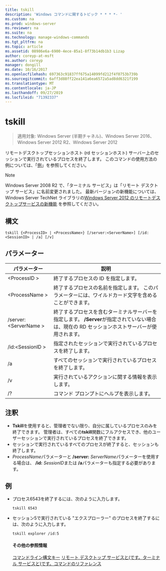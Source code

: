 ```yaml
---
title: tskill
description: 'Windows コマンドに関するトピック * * * *- '
ms.custom: na
ms.prod: windows-server
ms.reviewer: na
ms.suite: na
ms.technology: manage-windows-commands
ms.tgt_pltfrm: na
ms.topic: article
ms.assetid: 08986e6a-6900-4ece-85a1-8f73b14db1b3 Lizap
author: coreyp-at-msft
ms.author: coreyp
manager: dongill
ms.date: 10/16/2017
ms.openlocfilehash: 697363c91837ff675a14099fd212f4f0753b739b
ms.sourcegitcommit: 6aff3d88ff22ea141a6ea6572a5ad8dd6321f199
ms.translationtype: MT
ms.contentlocale: ja-JP
ms.lasthandoff: 09/27/2019
ms.locfileid: "71392337"
---
```

# <a name="tskill"></a>tskill

>適用対象: Windows Server (半期チャネル)、Windows Server 2016、Windows Server 2012 R2、Windows Server 2012

リモートデスクトップセッションホスト (rd セッションホスト) サーバー上のセッションで実行されているプロセスを終了します。
このコマンドの使用方法の例については、「[例](#BKMK_examples)」を参照してください。

> [!NOTE]
> Windows Server 2008 R2 で、「ターミナル サービス」は「リモート デスクトップ サービス」に名前変更されました。 最新バージョンの新機能については、Windows Server TechNet ライブラリの[Windows Server 2012 のリモートデスクトップサービスの新機能](https://technet.microsoft.com/library/hh831527) を参照してください。

## <a name="syntax"></a>構文
```
tskill {<ProcessID> | <ProcessName>} [/server:<ServerName>] [/id:<SessionID> | /a] [/v]
```

## <a name="parameters"></a>パラメーター

|パラメーター|説明|
|-------|--------|
|\<ProcessID >|終了するプロセスの ID を指定します。|
|\<ProcessName >|終了するプロセスの名前を指定します。 このパラメーターには、ワイルドカード文字を含めることができます。|
|/server:\<ServerName >|終了するプロセスを含むターミナルサーバーを指定します。 **/Server**が指定されていない場合は、現在の RD セッションホストサーバーが使用されます。|
|/id:\<SessionID >|指定されたセッションで実行されているプロセスを終了します。|
|/a|すべてのセッションで実行されているプロセスを終了します。|
|/v|実行されているアクションに関する情報を表示します。|
|/?|コマンド プロンプトにヘルプを表示します。|

## <a name="remarks"></a>注釈
- **Tskill**を使用すると、管理者でない限り、自分に属しているプロセスのみを終了できます。 管理者は、すべての**tskill**関数にフルアクセスでき、他のユーザーセッションで実行されているプロセスを終了できます。
- セッションで実行されているすべてのプロセスが終了すると、セッションも終了します。
- *ProcessName*パラメーターと **/server:** <em>ServerName</em>パラメーターを使用する場合は、 **/id:** <em>SessionID</em>または **/a**パラメーターも指定する必要があります。

## <a name="BKMK_examples"></a>例
- プロセス6543を終了するには、次のように入力します。
  ```
  tskill 6543
  ```
- セッション5で実行されている "エクスプローラー" のプロセスを終了するには、次のように入力します。
  ```
  tskill explorer /id:5
  ```
  #### <a name="additional-references"></a>その他の参照情報
  [コマンドライン構文キー](command-line-syntax-key.md)
  [リモート デスクトップ サービスと&#40;です。ターミナル サービスと&#41;です。コマンドのリファレンス](remote-desktop-services-terminal-services-command-reference.md)
